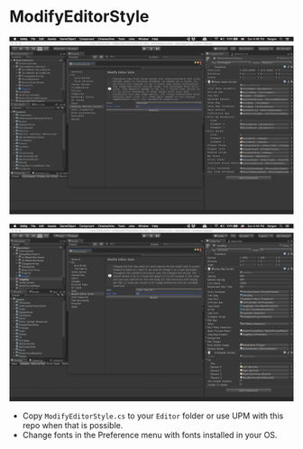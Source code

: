 # ModifyEditorStyle

![screenshot 1](ss1.png)

![screenshot 2](ss2.png)

- Copy `ModifyEditorStyle.cs` to your `Editor` folder or use UPM with this repo when that is possible.
- Change fonts in the Preference menu with fonts installed in your OS.